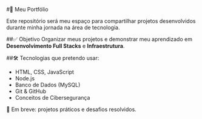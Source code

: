 #📂 Meu Portfólio

Este repositório será meu espaço para compartilhar projetos desenvolvidos durante minha jornada na área de tecnologia.

##✅ Objetivo
Organizar meus projetos e demonstrar meu aprendizado em **Desenvolvimento Full Stacks** e **Infraestrutura**.

##🛠 Tecnologias que pretendo usar:
- HTML, CSS, JavaScript
- Node.js
- Banco de Dados (MySQL)
- Git & GitHub
- Conceitos de Cibersegurança

📌 Em breve: projetos práticos e desafios resolvidos.
